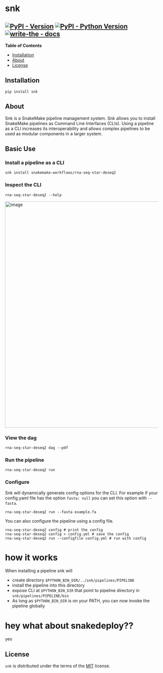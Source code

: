# snk

[![PyPI - Version](https://img.shields.io/pypi/v/snk.svg)](https://pypi.org/project/snk)
[![PyPI - Python Version](https://img.shields.io/pypi/pyversions/snk.svg)](https://pypi.org/project/snk)
[![write-the - docs](https://badgen.net/badge/write-the/docs/blue?icon=https://raw.githubusercontent.com/Wytamma/write-the/master/images/write-the-icon.svg)](https://write-the.wytamma.com/)
-----

**Table of Contents**

- [Installation](#installation)
- [About](#about)
- [License](#license)

## Installation

```console
pip install snk
```

## About

Snk is a SnakeMake pipeline management system. Snk allows you to install SnakeMake pipelines as Command Line Interfaces (CLIs). Using a pipeline as a CLI increases its interoperability and allows complex pipelines to be used as modular components in a larger system.

## Basic Use

### Install a pipeline as a CLI

```
snk install snakemake-workflows/rna-seq-star-deseq2
```

### Inspect the CLI   

```
rna-seq-star-deseq2 --help
```
<img width="747" alt="image" src="https://user-images.githubusercontent.com/13726005/213120475-a025e741-c9be-4aaa-ae62-37ed6c39b698.png">


### View the dag  

```
rna-seq-star-deseq2 dag --pdf 
```

### Run the pipeline 

```
rna-seq-star-deseq2 run
```

### Configure 

Snk will dynamically generate config options for the CLI. For example if your config.yaml file has the option `fasta: null` you can set this option with `--fasta`.

```
rna-seq-star-deseq2 run --fasta example.fa
```

You can also configure the pipeline using a config file. 

```
rna-seq-star-deseq2 config # print the config 
rna-seq-star-deseq2 config > config.yml # save the config 
rna-seq-star-deseq2 run --configfile config.yml # run with config 
```

# how it works

When installing a pipeline snk will

- create directory `$PYTHON_BIN_DIR/../snk/pipelines/PIPELINE`
- install the pipeline into this directory
- expose CLI at `$PYTHON_BIN_DIR` that point to pipeline directory in `snk/pipelines/PIPELINE/bin`
- As long as `$PYTHON_BIN_DIR` is on your PATH, you can now invoke the pipeline globally

# hey what about snakedeploy??
yes

## License

`snk` is distributed under the terms of the [MIT](https://spdx.org/licenses/MIT.html) license.
